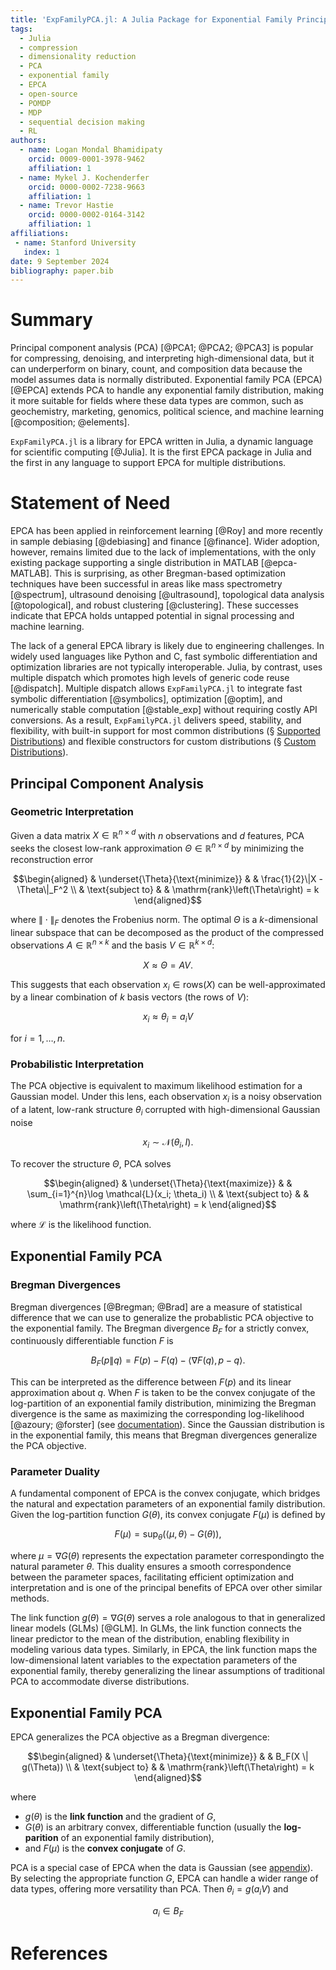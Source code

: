 ```yaml
---
title: 'ExpFamilyPCA.jl: A Julia Package for Exponential Family Principal Component Analysis'
tags:
  - Julia
  - compression
  - dimensionality reduction
  - PCA
  - exponential family
  - EPCA
  - open-source
  - POMDP
  - MDP
  - sequential decision making
  - RL
authors:
  - name: Logan Mondal Bhamidipaty
    orcid: 0009-0001-3978-9462
    affiliation: 1
  - name: Mykel J. Kochenderfer
    orcid: 0000-0002-7238-9663
    affiliation: 1
  - name: Trevor Hastie
    orcid: 0000-0002-0164-3142
    affiliation: 1
affiliations:
 - name: Stanford University
   index: 1
date: 9 September 2024
bibliography: paper.bib
---
```


# Summary

Principal component analysis (PCA) [@PCA1; @PCA2; @PCA3] is popular for compressing, denoising, and interpreting high-dimensional data, but it can underperform on binary, count, and composition data because the model assumes data is normally distributed. Exponential family PCA (EPCA) [@EPCA] extends PCA to handle any exponential family distribution, making it more suitable for fields where these data types are common, such as geochemistry, marketing, genomics, political science, and machine learning [@composition; @elements].

`ExpFamilyPCA.jl` is a library for EPCA written in Julia, a dynamic language for scientific computing [@Julia]. It is the first EPCA package in Julia and the first in any language to support EPCA for multiple distributions.

# Statement of Need

EPCA has been applied in reinforcement learning [@Roy] and more recently in sample debiasing [@debiasing] and finance [@finance]. Wider adoption, however, remains limited due to the lack of implementations, with the only existing package supporting a single distribution in MATLAB [@epca-MATLAB]. This is surprising, as other Bregman-based optimization techniques have been successful in areas like mass spectrometry [@spectrum], ultrasound denoising [@ultrasound], topological data analysis [@topological], and robust clustering [@clustering]. These successes indicate that EPCA holds untapped potential in signal processing and machine learning.

The lack of a general EPCA library is likely due to engineering challenges. In widely used languages like Python and C, fast symbolic differentiation and optimization libraries are not typically interoperable. Julia, by contrast, uses multiple dispatch which promotes high levels of generic code reuse [@dispatch]. Multiple dispatch allows `ExpFamilyPCA.jl` to integrate fast symbolic differentiation [@symbolics], optimization [@optim], and numerically stable computation [@stable_exp] without requiring costly API conversions. As a result, `ExpFamilyPCA.jl` delivers speed, stability, and flexibility, with built-in support for most common distributions (§ [Supported Distributions](#supported-distributions)) and flexible constructors for custom distributions (§ [Custom Distributions](#supported-distributions)).

## Principal Component Analysis

### Geometric Interpretation

Given a data matrix $X \in \mathbb{R}^{n \times d}$ with $n$ observations and $d$ features, PCA seeks the closest low-rank approximation $\Theta \in \mathbb{R}^{n \times d}$ by minimizing the reconstruction error

$$\begin{aligned}
& \underset{\Theta}{\text{minimize}}
& & \frac{1}{2}\|X - \Theta\|_F^2 \\
& \text{subject to}
& & \mathrm{rank}\left(\Theta\right) = k
\end{aligned}$$

where $\| \cdot \|_F$ denotes the Frobenius norm. The optimal $\Theta$ is a $k$-dimensional linear subspace that can be decomposed as the product of the compressed observations $A \in \mathbb{R}^{n \times k}$ and the basis $V \in \mathbb{R}^{k \times d}$:

$$
X \approx \Theta = AV.
$$

This suggests that each observation $x_i \in \mathrm{rows}(X)$ can be well-approximated by a linear combination of $k$ basis vectors (the rows of $V$):

$$
x_i \approx \theta_i = a_i V
$$

for $i = 1, \dots, n$.

### Probabilistic Interpretation

The PCA objective is equivalent to maximum likelihood estimation for a Gaussian model. Under this lens, each observation $x_i$ is a noisy observation of a latent, low-rank structure $\theta_i$ corrupted with high-dimensional Gaussian noise

$$
x_i \sim \mathcal{N}(\theta_i, I).
$$

To recover the structure $\Theta$, PCA solves

$$\begin{aligned}
& \underset{\Theta}{\text{maximize}}
& & \sum_{i=1}^{n}\log \mathcal{L}(x_i; \theta_i) \\
& \text{subject to}
& & \mathrm{rank}\left(\Theta\right) = k
\end{aligned}$$

where $\mathcal{L}$ is the likelihood function.

## Exponential Family PCA

### Bregman Divergences

Bregman divergences [@Bregman; @Brad] are a measure of statistical difference that we can use to generalize the probablistic PCA objective to the exponential family. The Bregman divergence $B_F$ for a strictly convex, continuously differentiable function $F$ is

$$
B_F(p \| q) = F(p) - F(q) - \langle \nabla F(q), p - q \rangle.
$$

This can be interpreted as the difference between $F(p)$ and its linear approximation about $q$. When $F$ is taken to be the convex conjugate of the log-partition of an exponential family distribution, minimizing the Bregman divergence is the same as maximizing the corresponding log-likelihood [@azoury; @forster] (see [documentation](https://sisl.github.io/ExpFamilyPCA.jl/dev/math/bregman/)). Since the Gaussian distribution is in the exponential family, this means that Bregman divergences generalize the PCA objective.

### Parameter Duality

A fundamental component of EPCA is the convex conjugate, which bridges the natural and expectation parameters of an exponential family distribution. Given the log-partition function $G(\theta)$, its convex conjugate $F(\mu)$ is defined by

$$
F(\mu) = \sup_{\theta}(\langle \mu, \theta \rangle - G(\theta)),
$$

where $\mu = \nabla G(\theta)$ represents the expectation parameter correspondingto the natural parameter $\theta$. This duality ensures a smooth correspondence between the parameter spaces, facilitating efficient optimization and interpretation and is one of the principal benefits of EPCA over other similar methods. 

The link function $g(\theta) = \nabla G(\theta)$ serves a role analogous to that in generalized linear models (GLMs) [@GLM]. In GLMs, the link function connects the linear predictor to the mean of the distribution, enabling flexibility in modeling various data types. Similarly, in EPCA, the link function maps the low-dimensional latent variables to the expectation parameters of the exponential family, thereby generalizing the linear assumptions of traditional PCA to accommodate diverse distributions.

## Exponential Family PCA

EPCA generalizes the PCA objective as a Bregman divergence:

$$\begin{aligned}
& \underset{\Theta}{\text{minimize}}
& & B_F(X \| g(\Theta)) \\
& \text{subject to}
& & \mathrm{rank}\left(\Theta\right) = k
\end{aligned}$$

where

* $g(\theta)$ is the **link function** and the gradient of $G$,
* $G(\theta)$ is an arbitrary convex, differentiable function (usually the **log-parition** of an exponential family distribution),
* and $F(\mu)$ is the **convex conjugate** of $G$.


PCA is a special case of EPCA when the data is Gaussian (see [appendix](https://sisl.github.io/ExpFamilyPCA.jl/dev/math/appendix/gaussian/)). By selecting the appropriate function $G$, EPCA can handle a wider range of data types, offering more versatility than PCA. Then $\theta_i = g(a_i V)$ and 

$$
a_i \in B_F
$$

# References